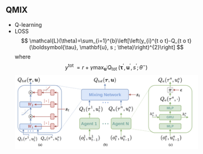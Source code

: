 <head>
    <script src="https://cdn.mathjax.org/mathjax/latest/MathJax.js?config=TeX-AMS-MML_HTMLorMML" type="text/javascript"></script>
    <script type="text/x-mathjax-config">
    	MathJax.Hub.Config({tex2jax: {
             inlineMath: [['$','$']],
             displayMath: [["\\(","\\)"],["\\[","\\]"]],
             processEscapes: true
           }
         });
    </script>
</head>

## QMIX
* Q-learning
* LOSS
$$
\mathcal{L}(\theta)=\sum_{i=1}^{b}\left[\left(y_{i}^{t o t}-Q_{t o t}(\boldsymbol{\tau}, \mathbf{u}, s ; \theta)\right)^{2}\right]
$$
where
$$
y^{\text {tot }}=r+\gamma \max _{\mathbf{u}^{\prime}} Q_{\text {tot }}\left(\boldsymbol{\tau}^{\prime}, \mathbf{u}^{\prime}, s^{\prime} ; \theta^{-}\right)
$$
![](images/2022-02-26-22-40-52.png)